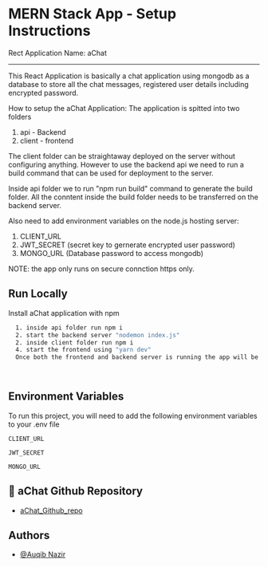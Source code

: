 
# MERN Stack App - Setup Instructions

Rect Application Name: aChat
____
This React Application is basically a chat application using mongodb as a database to store all the chat messages, registered user details including encrypted password.

How to setup the aChat Application:
The application is spitted into two folders

1. api - Backend
2. client - frontend

The client folder can be straightaway deployed on the server without configuring anything.
However to use the backend api we need to run a build command that can be used for deployment to the server.

Inside api folder we to run "npm run build" command to generate the build folder.
All the conntent inside the build folder needs to be transferred on the backend server.

Also need to add environment variables on the node.js hosting server:

1. CLIENT_URL
2. JWT_SECRET (secret key to gernerate encrypted user password)
3. MONGO_URL (Database password to access mongodb)

NOTE: the app only runs on secure connction https only.





## Run Locally

Install aChat application with npm

```bash
  1. inside api folder run npm i
  2. start the backend server "nodemon index.js"
  2. inside client folder run npm i
  4. start the frontend using "yarn dev"
  Once both the frontend and backend server is running the app will be fully fuctionable.

  
```
    
## Environment Variables

To run this project, you will need to add the following environment variables to your .env file

`CLIENT_URL`

`JWT_SECRET`

`MONGO_URL`


## 🚀 aChat Github Repository


- [aChat_Github_repo](https://github.com/auqib/projects/tree/main/aChat)


## Authors

- [@Auqib Nazir](https://www.auqib.com)

